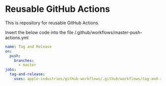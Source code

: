 # Reusable GitHub Actions

This is repository for reusable GitHub Actions.

Insert the below code into the file <repository>/.github/workflows/master-push-actions.yml
  

```yaml
name: Tag and Release
on:
  push:
    branches:
      - master
jobs:
  tag-and-release:
    uses: apple-industries/github-workflows/.github/workflows/tag-and-release.yml@v1.0.0
```
